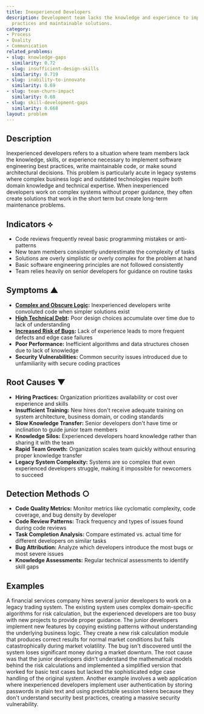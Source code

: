 ```yaml
---
title: Inexperienced Developers
description: Development team lacks the knowledge and experience to implement best
  practices and maintainable solutions.
category:
- Process
- Quality
- Communication
related_problems:
- slug: knowledge-gaps
  similarity: 0.72
- slug: insufficient-design-skills
  similarity: 0.719
- slug: inability-to-innovate
  similarity: 0.69
- slug: team-churn-impact
  similarity: 0.68
- slug: skill-development-gaps
  similarity: 0.668
layout: problem
---
```


## Description

Inexperienced developers refers to a situation where team members lack the knowledge, skills, or experience necessary to implement software engineering best practices, write maintainable code, or make sound architectural decisions. This problem is particularly acute in legacy systems where complex business logic and outdated technologies require both domain knowledge and technical expertise. When inexperienced developers work on complex systems without proper guidance, they often create solutions that work in the short term but create long-term maintenance problems.

## Indicators ⟡
- Code reviews frequently reveal basic programming mistakes or anti-patterns
- New team members consistently underestimate the complexity of tasks
- Solutions are overly simplistic or overly complex for the problem at hand
- Basic software engineering principles are not followed consistently
- Team relies heavily on senior developers for guidance on routine tasks

## Symptoms ▲
- **[Complex and Obscure Logic](complex-and-obscure-logic.md):** Inexperienced developers write convoluted code when simpler solutions exist
- **[High Technical Debt](high-technical-debt.md):** Poor design choices accumulate over time due to lack of understanding
- **[Increased Risk of Bugs](increased-risk-of-bugs.md):** Lack of experience leads to more frequent defects and edge case failures
- **Poor Performance:** Inefficient algorithms and data structures chosen due to lack of knowledge
- **Security Vulnerabilities:** Common security issues introduced due to unfamiliarity with secure coding practices

## Root Causes ▼
- **Hiring Practices:** Organization prioritizes availability or cost over experience and skills
- **Insufficient Training:** New hires don't receive adequate training on system architecture, business domain, or coding standards
- **Slow Knowledge Transfer:** Senior developers don't have time or inclination to guide junior team members
- **Knowledge Silos:** Experienced developers hoard knowledge rather than sharing it with the team
- **Rapid Team Growth:** Organization scales team quickly without ensuring proper knowledge transfer
- **Legacy System Complexity:** Systems are so complex that even experienced developers struggle, making it impossible for newcomers to succeed

## Detection Methods ○
- **Code Quality Metrics:** Monitor metrics like cyclomatic complexity, code coverage, and bug density by developer
- **Code Review Patterns:** Track frequency and types of issues found during code reviews
- **Task Completion Analysis:** Compare estimated vs. actual time for different developers on similar tasks
- **Bug Attribution:** Analyze which developers introduce the most bugs or most severe issues
- **Knowledge Assessments:** Regular technical assessments to identify skill gaps

## Examples

A financial services company hires several junior developers to work on a legacy trading system. The existing system uses complex domain-specific algorithms for risk calculation, but the experienced developers are too busy with new projects to provide proper guidance. The junior developers implement new features by copying existing patterns without understanding the underlying business logic. They create a new risk calculation module that produces correct results for normal market conditions but fails catastrophically during market volatility. The bug isn't discovered until the system loses significant money during a market downturn. The root cause was that the junior developers didn't understand the mathematical models behind the risk calculations and implemented a simplified version that worked for basic test cases but lacked the sophisticated edge case handling of the original system. Another example involves a web application where inexperienced developers implement user authentication by storing passwords in plain text and using predictable session tokens because they don't understand security best practices, creating a massive security vulnerability.
